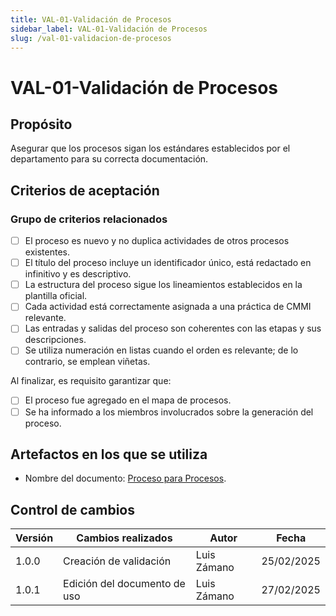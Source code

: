 ```yaml
---
title: VAL-01-Validación de Procesos
sidebar_label: VAL-01-Validación de Procesos
slug: /val-01-validacion-de-procesos
---
```


# VAL-01-Validación de Procesos

## Propósito

Asegurar que los procesos sigan los estándares establecidos por el departamento para su correcta documentación.

## Criterios de aceptación

### Grupo de criterios relacionados

- [ ] El proceso es nuevo y no duplica actividades de otros procesos existentes.
- [ ] El título del proceso incluye un identificador único, está redactado en infinitivo y es descriptivo.
- [ ] La estructura del proceso sigue los lineamientos establecidos en la plantilla oficial.
- [ ] Cada actividad está correctamente asignada a una práctica de CMMI relevante.
- [ ] Las entradas y salidas del proceso son coherentes con las etapas y sus descripciones.
- [ ] Se utiliza numeración en listas cuando el orden es relevante; de lo contrario, se emplean viñetas.

Al finalizar, es requisito garantizar que:

- [ ] El proceso fue agregado en el mapa de procesos.
- [ ] Se ha informado a los miembros involucrados sobre la generación del proceso.

## Artefactos en los que se utiliza

- Nombre del documento: [Proceso para Procesos](https://pix3l-it.github.io/Wiki/docs/prc-01-proceso-de-procesos).

## Control de cambios

| Versión | Cambios realizados                       | Autor                           | Fecha      |
| ------- | ---------------------------------------- | ------------------------------- | ---------- |
| 1.0.0   | Creación de validación                   | Luis Zámano                     | 25/02/2025 |
| 1.0.1   | Edición del documento de uso             | Luis Zámano                     | 27/02/2025 |
